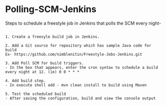 # Polling-SCM-Jenkins

Steps to schedule a freestyle job in Jenkins that polls the SCM every night-

```

1. Create a freesyle build job in Jenkins.

2. Add a Git source for repository which has sample Java code for build
Ex- https://github.com/nimblenitin/Freestyle-Jobs-Jenkins.git

3. Add Poll SCM for build triggers.
- In the box that appears, enter the cron syntax to schedule a build every night at 12. (ie) 0 0 * * *

4. Add build step.
- In execute shell add - mvn clean install to build using Maven

5. Test the scheduled build
- After saving the configuration, build and view the console output

```
